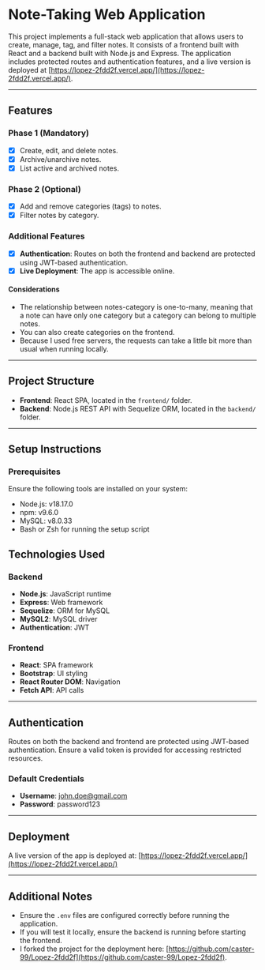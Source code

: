 # Note-Taking Web Application

This project implements a full-stack web application that allows users to create, manage, tag, and filter notes. It consists of a frontend built with React and a backend built with Node.js and Express. The application includes protected routes and authentication features, and a live version is deployed at [https://lopez-2fdd2f.vercel.app/](https://lopez-2fdd2f.vercel.app/).

---

## Features

### Phase 1 (Mandatory)

- [x] Create, edit, and delete notes.
- [x] Archive/unarchive notes.
- [x] List active and archived notes.

### Phase 2 (Optional)

- [x] Add and remove categories (tags) to notes.
- [x] Filter notes by category.

### Additional Features

- [x] **Authentication**: Routes on both the frontend and backend are protected using JWT-based authentication.
- [x] **Live Deployment**: The app is accessible online.

#### Considerations

- The relationship between notes-category is one-to-many, meaning that a note can have only one category but a category can belong to multiple notes.
- You can also create categories on the frontend.
- Because I used free servers, the requests can take a little bit more than usual when running locally.

---

## Project Structure

- **Frontend**: React SPA, located in the `frontend/` folder.
- **Backend**: Node.js REST API with Sequelize ORM, located in the `backend/` folder.

---

## Setup Instructions

### Prerequisites

Ensure the following tools are installed on your system:

- Node.js: v18.17.0
- npm: v9.6.0
- MySQL: v8.0.33
- Bash or Zsh for running the setup script

## Technologies Used

### Backend

- **Node.js**: JavaScript runtime
- **Express**: Web framework
- **Sequelize**: ORM for MySQL
- **MySQL2**: MySQL driver
- **Authentication**: JWT

### Frontend

- **React**: SPA framework
- **Bootstrap**: UI styling
- **React Router DOM**: Navigation
- **Fetch API**: API calls

---

## Authentication

Routes on both the backend and frontend are protected using JWT-based authentication. Ensure a valid token is provided for accessing restricted resources.

### Default Credentials

- **Username**: john.doe@gmail.com
- **Password**: password123

---

## Deployment

A live version of the app is deployed at: [https://lopez-2fdd2f.vercel.app/](https://lopez-2fdd2f.vercel.app/)

---

## Additional Notes

- Ensure the `.env` files are configured correctly before running the application.
- If you will test it locally, ensure the backend is running before starting the frontend.
- I forked the project for the deployment here: [https://github.com/caster-99/Lopez-2fdd2f](https://github.com/caster-99/Lopez-2fdd2f).
